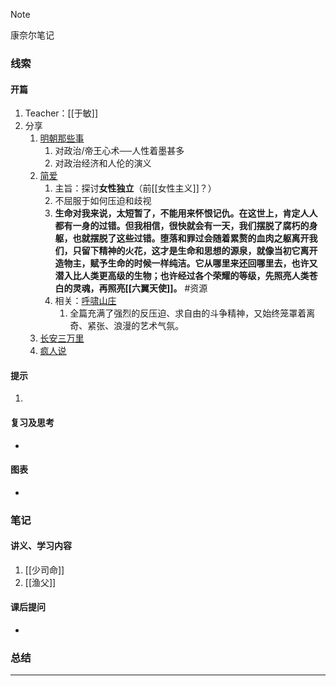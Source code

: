 > [!NOTE]
> 康奈尔笔记

### 线索
#### 开篇
1. Teacher：[[于敏]]
2. 分享
	1. [明朝那些事](https://book.douban.com/subject/7163250/)
		1. 对政治/帝王心术──人性着墨甚多
		2. 对政治经济和人伦的演义
	2. [简爱](https://book.douban.com/subject/2253379/) 
		1. 主旨：探讨**女性独立**（前[[女性主义]]？）
		2. 不屈服于如何压迫和歧视
		3. **生命对我来说，太短暂了，不能用来怀恨记仇。在这世上，肯定人人都有一身的过错。但我相信，很快就会有一天，我们摆脱了腐朽的身躯，也就摆脱了这些过错。堕落和罪过会随着累赘的血肉之躯离开我们，只留下精神的火花，这才是生命和思想的源泉，就像当初它离开造物主，赋予生命的时候一样纯洁。它从哪里来还回哪里去，也许又潜入比人类更高级的生物；也许经过各个荣耀的等级，先照亮人类苍白的灵魂，再照亮[[六翼天使]]。** #资源 
		4. 相关：[呼啸山庄](https://baike.baidu.com/item/%E5%91%BC%E5%95%B8%E5%B1%B1%E5%BA%84/1720)
			1. 全篇充满了强烈的反压迫、求自由的斗争精神，又始终笼罩着离奇、紧张、浪漫的艺术气氛。
	3. [长安三万里](https://baike.baidu.com/item/%E9%95%BF%E5%AE%89%E4%B8%89%E4%B8%87%E9%87%8C/61787298)
	4. [疯人说](https://book.douban.com/subject/35489993/?channel=subject_list&platform=web)
#### 提示
1. 
#### 复习及思考
- 
#### 图表
- 
### 笔记
#### 讲义、学习内容
1. [[少司命]]
2. [[渔父]]
#### 课后提问
- 
### 总结

---

